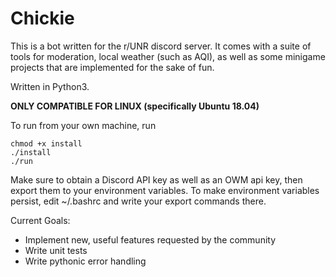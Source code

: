 # Chickie

This is a bot written for the r/UNR discord server.   It comes with a suite of tools for moderation, local weather (such as AQI), as well as some minigame projects that 
are implemented for the sake of fun.

Written in Python3.

**ONLY COMPATIBLE FOR LINUX (specifically Ubuntu 18.04)**

To run from your own machine, run 
```
chmod +x install
./install
./run
```

Make sure to obtain a Discord API key as well as an OWM api key, then export them to your environment variables.
To make environment variables persist, edit ~/.bashrc and write your export commands there.


Current Goals:
- Implement new, useful features requested by the community
- Write unit tests 
- Write pythonic error handling

